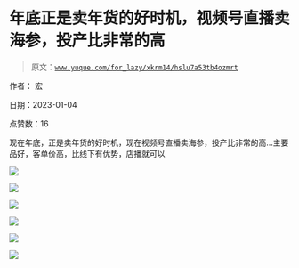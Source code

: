 # 年底正是卖年货的好时机，视频号直播卖海参，投产比非常的高

> 原文：[`www.yuque.com/for_lazy/xkrm14/hslu7a53tb4ozmrt`](https://www.yuque.com/for_lazy/xkrm14/hslu7a53tb4ozmrt)



作者： 宏 

日期：2023-01-04 

点赞数：16 

现在年底，正是卖年货的好时机，现在视频号直播卖海参，投产比非常的高…主要品好，客单价高，比线下有优势，店播就可以 

![](img/7ff9deb7ba689b5c2ae356f5d799a05a.png) 

![](img/94d060c2259ac5fb7f83daabc2304cb9.png) 

![](img/40fb1b088e0b299be8db3544f2227979.png) 

![](img/0cd43ec167a6e025c1497a365b5ac936.png) 

![](img/ad6d678a7b358ed6ecaf579b8617f44f.png) 

![](img/7a82d8e1edd98df2457c39f0fef53d09.png) 

